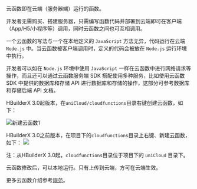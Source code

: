 云函数即在云端（服务器端）运行的函数。

开发者无需购买、搭建服务器，只需编写函数代码并部署到云端即可在客户端（App/H5/小程序等）调用，同时云函数之间也可互相调用。

一个云函数的写法与一个在本地定义的 `JavaScript` 方法无异，代码运行在云端 `Node.js` 中。当云函数被客户端调用时，定义的代码会被放在 `Node.js` 运行环境中执行。

开发者可以如在 `Node.js` 环境中使用 `JavaScript` 一样在云函数中进行网络请求等操作，而且还可以通过云函数服务端 SDK 搭配使用多种服务，比如使用云函数 SDK 中提供的数据库和存储 API 进行数据库和存储的操作，这部分可参考数据库和存储后端 API 文档。



HBuilderX 3.0起版本，在`uniCloud/cloudfunctions`目录右键创建云函数，如下：

![新建云函数1](https://vkceyugu.cdn.bspapp.com/VKCEYUGU-dc-site/a18b3bb0-53d8-11eb-8ff1-d5dcf8779628.jpg)



HBuilderX 3.0之前版本，在项目下的`cloudfunctions`目录上右键、新建云函数，如下：
![](https://img.cdn.aliyun.dcloud.net.cn/uni-app/uniCloud/unicloud-02.png)

注：从HBuilderX 3.0起，`cloudfunctions`目录位于项目下的 `uniCloud` 目录下。

云函数修改后，可以本地运行。只有上传到云端，方可在云端生效。

更多云函数介绍参考[规范](uniCloud/cf-functions)。
